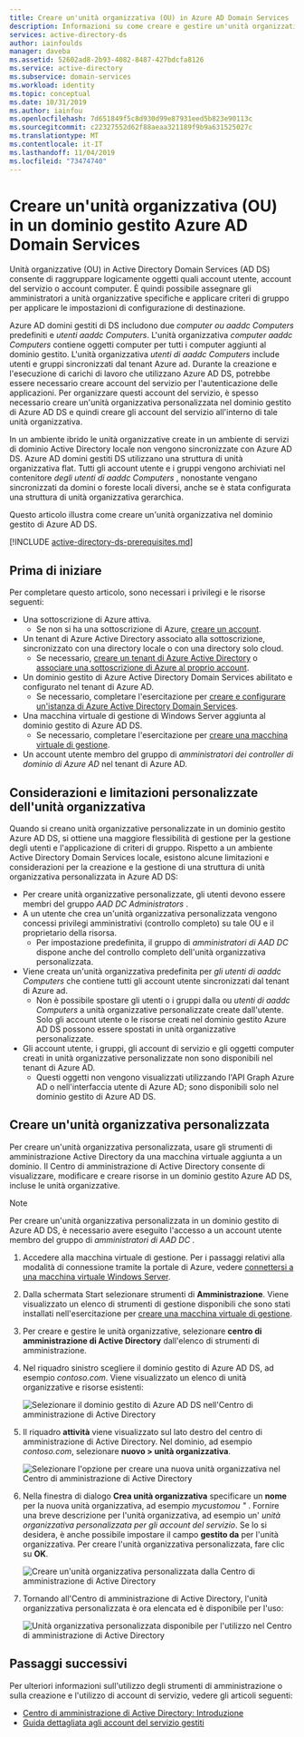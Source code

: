 ```yaml
---
title: Creare un'unità organizzativa (OU) in Azure AD Domain Services | Microsoft Docs '
description: Informazioni su come creare e gestire un'unità organizzativa (OU) personalizzata in un Azure AD Domain Services dominio gestito.
services: active-directory-ds
author: iainfoulds
manager: daveba
ms.assetid: 52602ad8-2b93-4082-8487-427bdcfa8126
ms.service: active-directory
ms.subservice: domain-services
ms.workload: identity
ms.topic: conceptual
ms.date: 10/31/2019
ms.author: iainfou
ms.openlocfilehash: 7d651849f5c8d930d99e87931eed5b823e90113c
ms.sourcegitcommit: c22327552d62f88aeaa321189f9b9a631525027c
ms.translationtype: MT
ms.contentlocale: it-IT
ms.lasthandoff: 11/04/2019
ms.locfileid: "73474740"
---
```

# <a name="create-an-organizational-unit-ou-in-an-azure-ad-domain-services-managed-domain"></a>Creare un'unità organizzativa (OU) in un dominio gestito Azure AD Domain Services

Unità organizzative (OU) in Active Directory Domain Services (AD DS) consente di raggruppare logicamente oggetti quali account utente, account del servizio o account computer. È quindi possibile assegnare gli amministratori a unità organizzative specifiche e applicare criteri di gruppo per applicare le impostazioni di configurazione di destinazione.

Azure AD domini gestiti di DS includono due *computer ou aaddc Computers* predefiniti e *utenti aaddc Computers*. L'unità organizzativa *computer aaddc Computers* contiene oggetti computer per tutti i computer aggiunti al dominio gestito. L'unità organizzativa *utenti di aaddc Computers* include utenti e gruppi sincronizzati dal tenant Azure ad. Durante la creazione e l'esecuzione di carichi di lavoro che utilizzano Azure AD DS, potrebbe essere necessario creare account del servizio per l'autenticazione delle applicazioni. Per organizzare questi account del servizio, è spesso necessario creare un'unità organizzativa personalizzata nel dominio gestito di Azure AD DS e quindi creare gli account del servizio all'interno di tale unità organizzativa.

In un ambiente ibrido le unità organizzative create in un ambiente di servizi di dominio Active Directory locale non vengono sincronizzate con Azure AD DS. Azure AD domini gestiti DS utilizzano una struttura di unità organizzativa flat. Tutti gli account utente e i gruppi vengono archiviati nel contenitore *degli utenti di aaddc Computers* , nonostante vengano sincronizzati da domini o foreste locali diversi, anche se è stata configurata una struttura di unità organizzativa gerarchica.

Questo articolo illustra come creare un'unità organizzativa nel dominio gestito di Azure AD DS.

[!INCLUDE [active-directory-ds-prerequisites.md](../../includes/active-directory-ds-prerequisites.md)]

## <a name="before-you-begin"></a>Prima di iniziare

Per completare questo articolo, sono necessari i privilegi e le risorse seguenti:

* Una sottoscrizione di Azure attiva.
    * Se non si ha una sottoscrizione di Azure, [creare un account](https://azure.microsoft.com/free/?WT.mc_id=A261C142F).
* Un tenant di Azure Active Directory associato alla sottoscrizione, sincronizzato con una directory locale o con una directory solo cloud.
    * Se necessario, [creare un tenant di Azure Active Directory][create-azure-ad-tenant] o [associare una sottoscrizione di Azure al proprio account][associate-azure-ad-tenant].
* Un dominio gestito di Azure Active Directory Domain Services abilitato e configurato nel tenant di Azure AD.
    * Se necessario, completare l'esercitazione per [creare e configurare un'istanza di Azure Active Directory Domain Services][create-azure-ad-ds-instance].
* Una macchina virtuale di gestione di Windows Server aggiunta al dominio gestito di Azure AD DS.
    * Se necessario, completare l'esercitazione per [creare una macchina virtuale di gestione][tutorial-create-management-vm].
* Un account utente membro del gruppo di *amministratori dei controller di dominio di Azure AD* nel tenant di Azure AD.

## <a name="custom-ou-considerations-and-limitations"></a>Considerazioni e limitazioni personalizzate dell'unità organizzativa

Quando si creano unità organizzative personalizzate in un dominio gestito Azure AD DS, si ottiene una maggiore flessibilità di gestione per la gestione degli utenti e l'applicazione di criteri di gruppo. Rispetto a un ambiente Active Directory Domain Services locale, esistono alcune limitazioni e considerazioni per la creazione e la gestione di una struttura di unità organizzativa personalizzata in Azure AD DS:

* Per creare unità organizzative personalizzate, gli utenti devono essere membri del gruppo *AAD DC Administrators* .
* A un utente che crea un'unità organizzativa personalizzata vengono concessi privilegi amministrativi (controllo completo) su tale OU e il proprietario della risorsa.
    * Per impostazione predefinita, il gruppo di *amministratori di AAD DC* dispone anche del controllo completo dell'unità organizzativa personalizzata.
* Viene creata un'unità organizzativa predefinita per *gli utenti di aaddc Computers* che contiene tutti gli account utente sincronizzati dal tenant di Azure ad.
    * Non è possibile spostare gli utenti o i gruppi dalla ou *utenti di aaddc Computers* a unità organizzative personalizzate create dall'utente. Solo gli account utente o le risorse creati nel dominio gestito Azure AD DS possono essere spostati in unità organizzative personalizzate.
* Gli account utente, i gruppi, gli account di servizio e gli oggetti computer creati in unità organizzative personalizzate non sono disponibili nel tenant di Azure AD.
    * Questi oggetti non vengono visualizzati utilizzando l'API Graph Azure AD o nell'interfaccia utente di Azure AD; sono disponibili solo nel dominio gestito di Azure AD DS.

## <a name="create-a-custom-ou"></a>Creare un'unità organizzativa personalizzata

Per creare un'unità organizzativa personalizzata, usare gli strumenti di amministrazione Active Directory da una macchina virtuale aggiunta a un dominio. Il Centro di amministrazione di Active Directory consente di visualizzare, modificare e creare risorse in un dominio gestito Azure AD DS, incluse le unità organizzative.

> [!NOTE]
> Per creare un'unità organizzativa personalizzata in un dominio gestito di Azure AD DS, è necessario avere eseguito l'accesso a un account utente membro del gruppo di *amministratori di AAD DC* .

1. Accedere alla macchina virtuale di gestione. Per i passaggi relativi alla modalità di connessione tramite la portale di Azure, vedere [connettersi a una macchina virtuale Windows Server][connect-windows-server-vm].
1. Dalla schermata Start selezionare strumenti di **Amministrazione**. Viene visualizzato un elenco di strumenti di gestione disponibili che sono stati installati nell'esercitazione per [creare una macchina virtuale di gestione][tutorial-create-management-vm].
1. Per creare e gestire le unità organizzative, selezionare **centro di amministrazione di Active Directory** dall'elenco di strumenti di amministrazione.
1. Nel riquadro sinistro scegliere il dominio gestito di Azure AD DS, ad esempio *contoso.com*. Viene visualizzato un elenco di unità organizzative e risorse esistenti:

    ![Selezionare il dominio gestito di Azure AD DS nell'Centro di amministrazione di Active Directory](./media/active-directory-domain-services-admin-guide/create-ou-adac-overview.png)

1. Il riquadro **attività** viene visualizzato sul lato destro del centro di amministrazione di Active Directory. Nel dominio, ad esempio *contoso.com*, selezionare **nuovo > unità organizzativa**.

    ![Selezionare l'opzione per creare una nuova unità organizzativa nel Centro di amministrazione di Active Directory](./media/active-directory-domain-services-admin-guide/create-ou-adac-new-ou.png)

1. Nella finestra di dialogo **Crea unità organizzativa** specificare un **nome** per la nuova unità organizzativa, ad esempio *mycustomou "* . Fornire una breve descrizione per l'unità organizzativa, ad esempio un' *unità organizzativa personalizzata per gli account del servizio*. Se lo si desidera, è anche possibile impostare il campo **gestito da** per l'unità organizzativa. Per creare l'unità organizzativa personalizzata, fare clic su **OK**.

    ![Creare un'unità organizzativa personalizzata dalla Centro di amministrazione di Active Directory](./media/active-directory-domain-services-admin-guide/create-ou-dialog.png)

1. Tornando all'Centro di amministrazione di Active Directory, l'unità organizzativa personalizzata è ora elencata ed è disponibile per l'uso:

    ![Unità organizzativa personalizzata disponibile per l'utilizzo nel Centro di amministrazione di Active Directory](./media/active-directory-domain-services-admin-guide/create-ou-done.png)

## <a name="next-steps"></a>Passaggi successivi

Per ulteriori informazioni sull'utilizzo degli strumenti di amministrazione o sulla creazione e l'utilizzo di account di servizio, vedere gli articoli seguenti:

* [Centro di amministrazione di Active Directory: Introduzione](https://technet.microsoft.com/library/dd560651.aspx)
* [Guida dettagliata agli account del servizio gestiti](https://technet.microsoft.com/library/dd548356.aspx)

<!-- INTERNAL LINKS -->
[create-azure-ad-tenant]: ../active-directory/fundamentals/sign-up-organization.md
[associate-azure-ad-tenant]: ../active-directory/fundamentals/active-directory-how-subscriptions-associated-directory.md
[create-azure-ad-ds-instance]: tutorial-create-instance.md
[tutorial-create-management-vm]: tutorial-create-management-vm.md
[connect-windows-server-vm]: join-windows-vm.md#connect-to-the-windows-server-vm
